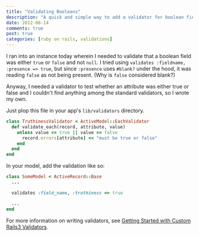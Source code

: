 ```yaml
---
title: "Validating Booleans"
description: "A quick and simple way to add a validator for boolean fields."
date: 2012-06-14
comments: true
post: true
categories: [ruby on rails, validations]
---
```


I ran into an instance today wherein I needed to validate that a boolean field was either `true` or `false` and not `null`. I tried using `validates :fieldname, :presence => true`, but since `:presence` uses `#blank?` under the hood, it was reading `false` as not being present. (Why is `false` considered blank?)

Anyway, I needed a validator to test whether an attribute was either true or
false and I couldn't find anything among the standard validators, so I wrote my
own. 

Just plop this file in your app's `lib/validators` directory.

``` ruby
class TruthinessValidator < ActiveModel::EachValidator
  def validate_each(record, attribute, value)
    unless value == true || value == false
      record.errors[attribute] << "must be true or false"
    end
  end
end
```

In your model, add the validation like so:

``` ruby
class SomeModel < ActiveRecord::Base
  ...

  validates :field_name, :truthiness => true

  ...
end
```

For more information on writing validators, see
[Getting Started with Custom Rails3 Validators](http://databasically.com/2010/11/08/gettings-started-with-custom-rails3-validators/).
